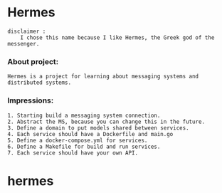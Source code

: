 # Hermes
    disclaimer :
        I chose this name because I like Hermes, the Greek god of the messenger.


### About project:
    Hermes is a project for learning about messaging systems and distributed systems.


### Impressions:
    1. Starting build a messaging system connection.
    2. Abstract the MS, because you can change this in the future.
    3. Define a domain to put models shared between services.
    4. Each service should have a Dockerfile and main.go
    5. Define a docker-compose.yml for services.
    6. Define a Makefile for build and run services.
    7. Each service should have your own API.

# hermes
